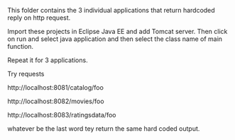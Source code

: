 This folder contains the 3 individual applications that return hardcoded reply on http request.

Import these projects in Eclipse Java EE and add Tomcat server. Then click on run and select java application and then select the class name of main function.

Repeat it for 3 applications. 

Try requests

http://localhost:8081/catalog/foo

http://localhost:8082/movies/foo

http://localhost:8083/ratingsdata/foo


whatever be the last word tey return the same hard coded output.

